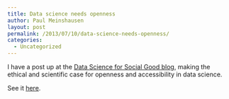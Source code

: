 ```yaml
---
title: Data science needs openness
author: Paul Meinshausen
layout: post
permalink: /2013/07/10/data-science-needs-openness/
categories:
  - Uncategorized
---
```

I have a post up at the [Data Science for Social Good blog][1], making the ethical and scientific case for openness and accessibility in data science. 

See it [here][2].

 [1]: http://dssg.io/blog/
 [2]: http://dssg.io/2013/07/09/why-data-science-needs-openness.html?sq=ChicagoDataPortal
